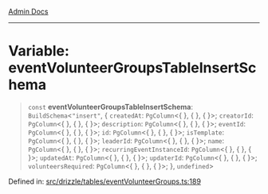 [Admin Docs](/)

***

# Variable: eventVolunteerGroupsTableInsertSchema

> `const` **eventVolunteerGroupsTableInsertSchema**: `BuildSchema`\<`"insert"`, \{ `createdAt`: `PgColumn`\<\{ \}, \{ \}, \{ \}\>; `creatorId`: `PgColumn`\<\{ \}, \{ \}, \{ \}\>; `description`: `PgColumn`\<\{ \}, \{ \}, \{ \}\>; `eventId`: `PgColumn`\<\{ \}, \{ \}, \{ \}\>; `id`: `PgColumn`\<\{ \}, \{ \}, \{ \}\>; `isTemplate`: `PgColumn`\<\{ \}, \{ \}, \{ \}\>; `leaderId`: `PgColumn`\<\{ \}, \{ \}, \{ \}\>; `name`: `PgColumn`\<\{ \}, \{ \}, \{ \}\>; `recurringEventInstanceId`: `PgColumn`\<\{ \}, \{ \}, \{ \}\>; `updatedAt`: `PgColumn`\<\{ \}, \{ \}, \{ \}\>; `updaterId`: `PgColumn`\<\{ \}, \{ \}, \{ \}\>; `volunteersRequired`: `PgColumn`\<\{ \}, \{ \}, \{ \}\>; \}, `undefined`\>

Defined in: [src/drizzle/tables/eventVolunteerGroups.ts:189](https://github.com/Sourya07/talawa-api/blob/ead7a48e0174153214ee7311f8b242ee1c1a12ca/src/drizzle/tables/eventVolunteerGroups.ts#L189)
